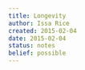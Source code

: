 ```yaml
---
title: Longevity
author: Issa Rice
created: 2015-02-04
date: 2015-02-04
status: notes
belief: possible
---
```



